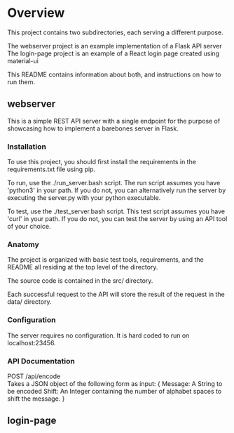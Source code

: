 # Overview

This project contains two subdirectories, each serving a different purpose.

The webserver project is an example implementation of a Flask API server  
The login-page project is an example of a React login page created using material-ui  

This README contains information about both, and instructions on how to run them.

## webserver
This is a simple REST API server with a single endpoint for the purpose of showcasing how to implement a barebones
server in Flask.

### Installation
To use this project, you should first install the requirements in the requirements.txt file using pip.

To run, use the ./run_server.bash script. The run script assumes you have 'python3' in your path. If you do not,
you can alternatively run the server by executing the server.py with your python executable. 

To test, use the ./test_server.bash script. This test script assumes you have 'curl' in your path. If you do not,
you can test the server by using an API tool of your choice.

### Anatomy
The project is organized with basic test tools, requirements, and the README all residing at the top level of the directory.

The source code is contained in the src/ directory.

Each successful request to the API will store the result of the request in the data/ directory.

### Configuration
The server requires no configuration. It is hard coded to run on localhost:23456.

### API Documentation
POST /api/encode  
Takes a JSON object of the following form as input:
{
    Message: A String to be encoded
    Shift: An Integer containing the number of alphabet spaces to shift the message.
}

## login-page
